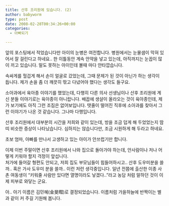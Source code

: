 ```yaml
---
title: 산후 조리원에 있습니다. (2)
author: babyworm
type: post
date: 2008-02-28T00:34:26+00:00
categories:
  - 아빠되기

---
```

앞의 포스팅에서 적었습니다만 아이의 눈병은 여전합니다. 병원에서는 눈물샘이 막혀 있어서 잘 걸린다고 하네요.. 한 이틀동안 계속 안약을 넣고 있는데, 아직까지는 눈꼽이 많이 끼고 있습니다. 말도 못하는 아이인데 볼때 마다 안타깝습니다.

속싸게를 헐겁게 해서 손이 얼굴로 갔었는데, 그때 문제가 된 것이 아닌가 하는 생각이 듭니다. 제가 손을 좀 더 깨끗히 딲고 다녔어야 했다는 생각도 들구요.

소아과에서 육아종 이야기를 했었는데, 다행히 다른 의사 선생님이나 산후 조리원에 계신 분들 이야기로는 육아종이 아니랍니다. 배꼽에 생살이 올라오는 것이 육아종인데, 제가 보기에도 아직 그런 조짐은 없어보입니다. 탯줄이 떨어진 직후에 소아과를 찾아서 그런 이야기가 나온 것 같습니다. 그나마 다행입니다.

산후 조리원에서 대부분의 시간을 저희와 같이 있는데, 방을 조금 덥게 해 두었었는지 땀띠 비슷한 증상이 나타났습니다. 심하지는 않습니다만, 조금 시원하게 해 두라고 하네요.

초보 엄마, 아빠를 만나서 고생하고 있는 아이가 안쓰럽기만 합니다.

이제 이번 주말이면 산후 조리원에서 나와 집으로 돌아가야 하는데, 안사람이나 저나 어떻게 키워야 할지 걱정이 앞섭니다.  
처가에 들어갈 형편도 안되고, 저희 집도 부모님들이 힘들어하시고.. 산후 도우미분을 쓸까.. 혹은 가사 도우미 분을 쓸까.. 이런 저런 생각중입니다. 일년 전쯤에 출산한 이종 사촌 여동생이 &#8220;키워줄 사람만 있다면 열명이라도 낳겠다..&#8221;라고 농담 처럼 말하던 것이 이제 피부로 와닿는 군요.

아.. 아기 이름은 김민혜(金旻暳)로 결정되었습니다. 이름처럼 가을하늘에 반짝이는 별과 같이 커 주길 기원해 봅니다.
